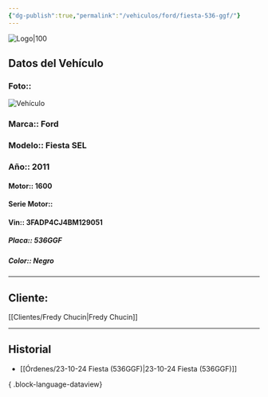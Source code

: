 ```yaml
---
{"dg-publish":true,"permalink":"/vehiculos/ford/fiesta-536-ggf/"}
---
```


![Logo|100](http://drive.google.com/uc?export=view&id=137fl3TIZ0-PU8b-Pt0bsjclwHub_u78G)

## Datos del Vehículo 
### Foto:: 
![Vehículo](http://drive.google.com/uc?export=view&id=1wPNqcDbr9WqbB1OvuavAUcmCcPfIMjK1)

### Marca:: Ford
### Modelo:: Fiesta SEL
### Año:: 2011
#### Motor:: 1600
#### Serie Motor:: 
#### Vin:: 3FADP4CJ4BM129051
##### Placa:: 536GGF
##### Color:: Negro
---

## Cliente:

[[Clientes/Fredy Chucin\|Fredy Chucin]]

---

## Historial

- [[Órdenes/23-10-24 Fiesta (536GGF)\|23-10-24 Fiesta (536GGF)]]

{ .block-language-dataview} 